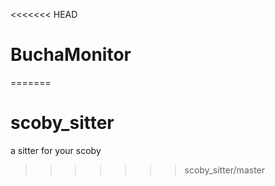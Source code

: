 
<<<<<<< HEAD
# BuchaMonitor
=======
# scoby_sitter
a sitter for your scoby
>>>>>>> scoby_sitter/master
